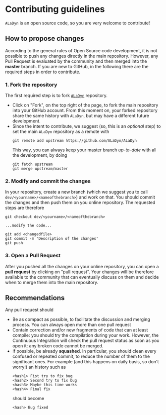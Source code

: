 # Contributing guidelines

`ALaDyn` is an open source code, so you are very welcome to contribute!

## How to propose changes

According to the general rules of Open Source code development, it is not possible to push any changes directly in the main repository. However, any Pull Request is evaluated by the community and then merged into the **master** branch. If you are new to GitHub, in the following there are the required steps in order to contribute.

### 1. Fork the repository

The first required step is to fork [`ALaDyn`](https://github.com/ALaDyn/ALaDyn) repository. 

- Click on "Fork", on the top right of the page, to fork the main repository into your GitHub account. From this moment on, your forked repository share the same history with `ALaDyn`, but may have a different future development.
- Since the intent to contribute, we suggest (so, this is an _optional_ step) to set the main `ALaDyn` repository as a remote with
  ```
  git remote add upstream https://github.com/ALaDyn/ALaDyn
  ```
  This way, you can always keep your master branch _up-to-date_ with all the development, by doing
  ```
  git fetch upstream
  git merge upstream/master
  ```
### 2. Modify and commit the changes

In your repository, create a new branch (which we suggest you to call `dev/<yourname>/<nameofthebranch>`) and work on that. You should commit the changes and then push them on you online repository. The requested steps are therefore
```
git checkout dev/<yourname>/<nameofthebranch>

...modify the code...

git add <changedfile>
git commit -m 'Description of the changes'
git push
```

### 3. Open a Pull Request

After you pushed all the changes on your online repository, you can open a **pull request** by clicking on "pull request".
Your changes will be therefore available to the community that can eventually discuss on them and decide when to merge them into the main repository.

## Recommendations

Any pull request should

* Be as compact as possible, to facilitate the discussion and merging process. You can always open more than one pull request
* Contain correction and/or new fragments of code that can at least compile: you should try the compilation during your work. However, the Continuous Integration will check the pull request status as soon as you open it: any broken code cannot be merged.
* If possible, be already **squashed**. In particular, you should clean every confused or repeated commit, to reduce the number of them to the significant ones. For example (and this happens on daily basis, so don't worry!) an history such as
  ```
  <hash1> Fist try to fix bug
  <hash2> Second try to fix bug
  <hash3> Maybe this time works
  <hash4> Final fix
  ```
  should become
  ```
  <hash> Bug fixed
  ```